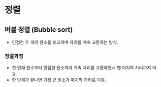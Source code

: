# 정렬



## 버블 정렬 (Bubble sort)

* 인접한 두 개의 원소를 비교하며 자리를 계속 교환하는 방식.

### 정렬과정

* 첫 번째 원소부터 인접한 원소끼리 계속 자리를 교환하면서 맨 마지막 자리까지 이동.
* 한 단계가 끝나면 가장 큰 원소가 마지막 자리로 이동.





```java


```









































